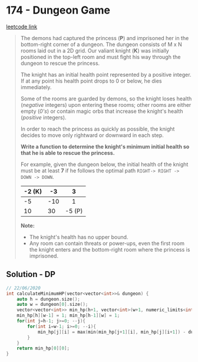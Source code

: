 # 174 - Dungeon Game

[leetcode link](https://leetcode.com/problems/dungeon-game/)

> The demons had captured the princess (**P**) and  imprisoned her in the bottom-right corner of a dungeon. The dungeon  consists of M x N rooms laid out in a 2D grid. Our valiant knight (**K**) was initially positioned in the top-left room and must fight his way through the dungeon to rescue the princess.
>
> The knight has an initial health point represented by a positive  integer. If at any point his health point drops to 0 or below, he dies  immediately.
>
> Some of the rooms are guarded by demons, so the knight loses health (*negative* integers) upon entering these rooms; other rooms are either empty (*0's*) or contain magic orbs that increase the knight's health (*positive* integers).
>
> In order to reach the princess as quickly as possible, the knight decides to move only rightward or downward in each step.
>
> **Write a function to determine the knight's minimum initial health so that he is able to rescue the princess.**
>
> For example, given the dungeon below, the initial health of the knight must be at least **7** if he follows the optimal path `RIGHT-> RIGHT -> DOWN -> DOWN`.
>
> | -2 (K) | -3   |   3    |
> | ------ | ---- | :----: |
> | -5     | -10  |   1    |
> | 10     | 30   | -5 (P) |
>
> **Note:**
>
> - The knight's health has no upper bound.
> - Any room can contain threats or power-ups, even the first room the  knight enters and the bottom-right room where the princess is  imprisoned.

## Solution - DP

```cpp
// 22/06/2020
int calculateMinimumHP(vector<vector<int>>& dungeon) {
    auto h = dungeon.size();
    auto w = dungeon[0].size();
    vector<vector<int>> min_hp(h+1, vector<int>(w+1, numeric_limits<int>::max()));
    min_hp[h][w-1] = 1; min_hp[h-1][w] = 1;
    for(int j=h-1; j>=0; --j){
        for(int i=w-1; i>=0; --i){
            min_hp[j][i] = max(min(min_hp[j+1][i], min_hp[j][i+1]) - dungeon[j][i], 1);
        }
    }
    return min_hp[0][0];
}
```